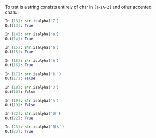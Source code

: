 To test is a string consists entirely of char in `[a-zA-Z]` and other accented chars.
```python
In [13]: str.isalpha('Z')
Out[13]: True

In [14]: str.isalpha('a')
Out[14]: True

In [15]: str.isalpha('ấ')
Out[15]: True

In [16]: str.isalpha('ê')
Out[16]: True

In [17]: str.isalpha('ê ')
Out[17]: False

In [18]: str.isalpha('3')
Out[18]: False

In [19]: str.isalpha('%')
Out[19]: False

In [22]: str.isalpha('家')
Out[22]: True

In [23]: str.isalpha('家人')
Out[23]: True
```








